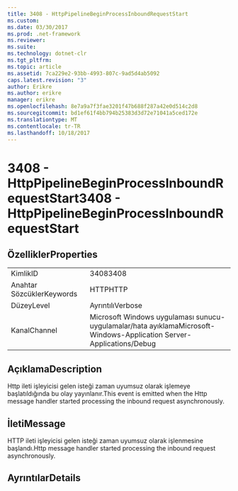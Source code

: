 ```yaml
---
title: 3408 - HttpPipelineBeginProcessInboundRequestStart
ms.custom: 
ms.date: 03/30/2017
ms.prod: .net-framework
ms.reviewer: 
ms.suite: 
ms.technology: dotnet-clr
ms.tgt_pltfrm: 
ms.topic: article
ms.assetid: 7ca229e2-93bb-4993-807c-9ad5d4ab5092
caps.latest.revision: "3"
author: Erikre
ms.author: erikre
manager: erikre
ms.openlocfilehash: 8e7a9a7f3fae3201f47b688f287a42e0d514c2d8
ms.sourcegitcommit: bd1ef61f4bb794b25383d3d72e71041a5ced172e
ms.translationtype: MT
ms.contentlocale: tr-TR
ms.lasthandoff: 10/18/2017
---
```

# <a name="3408---httppipelinebeginprocessinboundrequeststart"></a><span data-ttu-id="22ca5-102">3408 - HttpPipelineBeginProcessInboundRequestStart</span><span class="sxs-lookup"><span data-stu-id="22ca5-102">3408 - HttpPipelineBeginProcessInboundRequestStart</span></span>
## <a name="properties"></a><span data-ttu-id="22ca5-103">Özellikler</span><span class="sxs-lookup"><span data-stu-id="22ca5-103">Properties</span></span>  
  
|||  
|-|-|  
|<span data-ttu-id="22ca5-104">Kimlik</span><span class="sxs-lookup"><span data-stu-id="22ca5-104">ID</span></span>|<span data-ttu-id="22ca5-105">3408</span><span class="sxs-lookup"><span data-stu-id="22ca5-105">3408</span></span>|  
|<span data-ttu-id="22ca5-106">Anahtar Sözcükler</span><span class="sxs-lookup"><span data-stu-id="22ca5-106">Keywords</span></span>|<span data-ttu-id="22ca5-107">HTTP</span><span class="sxs-lookup"><span data-stu-id="22ca5-107">HTTP</span></span>|  
|<span data-ttu-id="22ca5-108">Düzey</span><span class="sxs-lookup"><span data-stu-id="22ca5-108">Level</span></span>|<span data-ttu-id="22ca5-109">Ayrıntılı</span><span class="sxs-lookup"><span data-stu-id="22ca5-109">Verbose</span></span>|  
|<span data-ttu-id="22ca5-110">Kanal</span><span class="sxs-lookup"><span data-stu-id="22ca5-110">Channel</span></span>|<span data-ttu-id="22ca5-111">Microsoft Windows uygulaması sunucu-uygulamalar/hata ayıklama</span><span class="sxs-lookup"><span data-stu-id="22ca5-111">Microsoft-Windows-Application Server-Applications/Debug</span></span>|  
  
## <a name="description"></a><span data-ttu-id="22ca5-112">Açıklama</span><span class="sxs-lookup"><span data-stu-id="22ca5-112">Description</span></span>  
 <span data-ttu-id="22ca5-113">Http ileti işleyicisi gelen isteği zaman uyumsuz olarak işlemeye başlatıldığında bu olay yayınlanır.</span><span class="sxs-lookup"><span data-stu-id="22ca5-113">This event is emitted when the Http message handler started processing the inbound request asynchronously.</span></span>  
  
## <a name="message"></a><span data-ttu-id="22ca5-114">İleti</span><span class="sxs-lookup"><span data-stu-id="22ca5-114">Message</span></span>  
 <span data-ttu-id="22ca5-115">HTTP ileti işleyicisi gelen isteği zaman uyumsuz olarak işlenmesine başlandı.</span><span class="sxs-lookup"><span data-stu-id="22ca5-115">Http message handler started processing the inbound request asynchronously.</span></span>  
  
## <a name="details"></a><span data-ttu-id="22ca5-116">Ayrıntılar</span><span class="sxs-lookup"><span data-stu-id="22ca5-116">Details</span></span>
